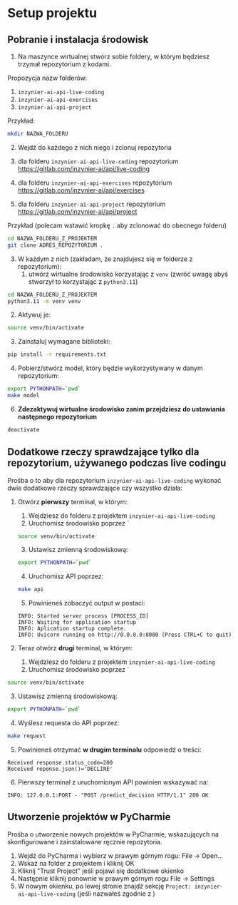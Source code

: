 # Setup projektu

## Pobranie i instalacja środowisk

1. Na maszynce wirtualnej stwórz sobie foldery, w którym będziesz trzymał repozytorium z kodami.

Propozycja nazw folderów:

1. `inzynier-ai-api-live-coding`
2. `inzynier-ai-api-exercises`
3. `inzynier-ai-api-project`

Przykład: 

```bash
mkdir NAZWA_FOLDERU
```

2. Wejdź do każdego z nich niego i zclonuj repozytoria

1. dla folderu `inzynier-ai-api-live-coding` repozytorium https://gitlab.com/inzynier-ai/api/live-coding
2. dla folderu `inzynier-ai-api-exercises` repozytorium https://gitlab.com/inzynier-ai/api/exercises
3. dla folderu `inzynier-ai-api-project` repozytorium https://gitlab.com/inzynier-ai/api/project

Przykład (polecam wstawić kropkę `.` aby zclonować do obecnego folderu)

```bash
cd NAZWA_FOLDERU_Z_PROJEKTEM
git clone ADRES_REPOZYTORIUM .
```

3. W każdym z nich (zakładam, że znajdujesz się w folderze z repozytorium):
	1. utwórz wirtualne środowisko korzystając z `venv` (zwróć uwagę abyś stworzył to korzystając z `python3.11`)

```bash
cd NAZWA_FOLDERU_Z_PROJEKTEM
python3.11 -m venv venv
```

2. Aktywuj je:

```bash
source venv/bin/activate
```

3. Zainstaluj wymagane biblioteki:

```bash
pip install -r requirements.txt
```

4. Pobierz/stwórz model, który będzie wykorzystywany w danym repozytorium:

```bash
export PYTHONPATH=`pwd`
make model
```

6. **Zdezaktywuj wirtualne środowisko zanim przejdziesz do ustawiania następnego repozytorium**

```bash
deactivate
```


## Dodatkowe rzeczy sprawdzające tylko dla repozytorium, używanego podczas live codingu

Prośba o to aby dla repozytorium `inzynier-ai-api-live-coding` wykonać dwie dodatkowe rzeczy sprawdzające czy wszystko działa:

1. Otwórz **pierwszy** terminal, w którym:
	1. Wejdziesz do folderu z projektem `inzynier-ai-api-live-coding`
	2. Uruchomisz środowisko poprzez `
	```bash
	source venv/bin/activate
	```
	
	3. Ustawisz zmienną środowiskową:
	
	```bash
	export PYTHONPATH=`pwd`
	```
	
	4. Uruchomisz API poprzez:
	
	```bash
	make api
	```
	
	5. Powinieneś zobaczyć output w postaci:
	
	```
	INFO: Started server process [PROCESS_ID]
	INFO: Waiting for application startup
	INFO: Aplication startup complete.
	INFO: Uvicorn running on http://0.0.0.0:8080 (Press CTRL+C to quit)
	```

1. Teraz otwórz **drugi** terminal, w którym:
	1. Wejdziesz do folderu z projektem `inzynier-ai-api-live-coding`
	2. Uruchomisz środowisko poprzez `
```bash
source venv/bin/activate
```

3. Ustawisz zmienną środowiskową:

```bash
export PYTHONPATH=`pwd`
```

4. Wyślesz requesta do API poprzez:

```bash
make request
```

5. Powinieneś otrzymać **w drugim terminalu** odpowiedź o treści:

```
Received response.status_code=200
Received reponse.json()='DECLINE'
```

6. Pierwszy terminal z uruchomionym API powinien wskazywać na:

```
INFO: 127.0.0.1:PORT - "POST /predict_decision HTTP/1.1" 200 OK
```

## Utworzenie projektów w PyCharmie

Prośba o utworzenie nowych projektów w PyCharmie, wskazujących na skonfigurowane i zainstalowane ręcznie repozytoria. 

1. Wejdź do PyCharma i wybierz w prawym górnym rogu: File -> Open...
2. Wskaż na folder z projektem i kliknij OK
3. Kliknij "Trust Project" jeśli pojawi się dodatkowe okienko 
4. Następnie kliknij ponownie w prawym górnym rogu File -> Settings
5. W nowym okienku, po lewej stronie znajdź sekcję `Project: inzynier-ai-api-live-coding` (jeśli nazwałeś zgodnie z )

